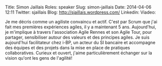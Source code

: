 Title: Simon Jaillais
Roles: speaker
Slug: simon-jaillais
Date: 2014-04-06 12:11
Twitter: sjaillais
Blog: http://sjaillais.wordpress.com/
Linkedin:
Viadeo: 

Je me décris comme un agiliste convaincu et actif. C'est par Scrum que j'ai fait mes premières expériences agiles, il y a maintenant 5 ans. Aujourd'hui, je m'implique à travers l'association Agile Rennes et son Agile Tour, pour partager, sensibiliser autour des valeurs et des principes agiles.
Je suis aujourd'hui facilitateur chez i-BP, un acteur du SI bancaire et accompagne des équipes et des projets dans la mise en place de pratiques collaboratives. Curieux et ouvert, j'aime particulièrement échanger sur la vision qu'ont les gens de l'agilité!


